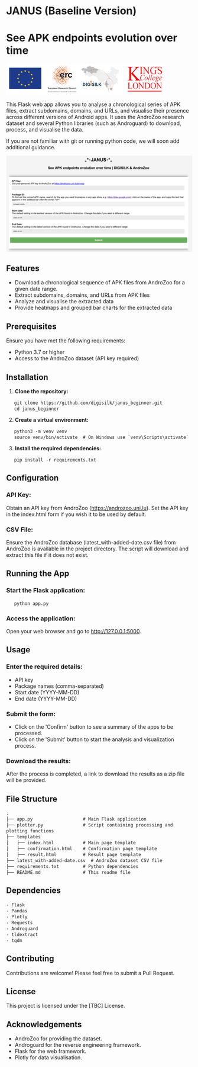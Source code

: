 
# JANUS (Baseline Version)
# See APK endpoints evolution over time

![Sponsors](./sponsors.png)

This Flask web app allows you to analyse a chronological series of APK files, extract subdomains, domains, and URLs, and visualise their presence across different versions of Android apps. It uses the AndroZoo research dataset and several Python libraries (such as Androguard) to download, process, and visualise the data.

If you are not familiar with git or running python code, we will soon add additional guidance.


![Janus UI](./janus.png)


## Features

- Download a chronological sequence of APK files from AndroZoo for a given date range.
- Extract subdomains, domains, and URLs from APK files
- Analyze and visualise the extracted data
- Provide heatmaps and grouped bar charts for the extracted data

## Prerequisites

Ensure you have met the following requirements:

- Python 3.7 or higher
- Access to the AndroZoo dataset (API key required)

## Installation

1. **Clone the repository:**
```
   git clone https://github.com/digisilk/janus_beginner.git
   cd janus_beginner
```
2. **Create a virtual environment:**
```
   python3 -m venv venv
   source venv/bin/activate  # On Windows use `venv\Scripts\activate`
```
3. **Install the required dependencies:**
```
   pip install -r requirements.txt
```
## Configuration

### API Key:

Obtain an API key from AndroZoo (https://androzoo.uni.lu). Set the API key in the index.html form if you wish it to be used by default.

### CSV File:

Ensure the AndroZoo database (latest_with-added-date.csv file) from AndroZoo is available in the project directory. The script will download and extract this file if it does not exist.

## Running the App

### Start the Flask application:
```
   python app.py
```
### Access the application:

Open your web browser and go to http://127.0.0.1:5000.

## Usage

### Enter the required details:

- API key
- Package names (comma-separated)
- Start date (YYYY-MM-DD)
- End date (YYYY-MM-DD)

### Submit the form:

- Click on the 'Confirm' button to see a summary of the apps to be processed.
- Click on the 'Submit' button to start the analysis and visualization process.

### Download the results:

After the process is completed, a link to download the results as a zip file will be provided.

## File Structure

```
.
├── app.py                   # Main Flask application
├── plotter.py               # Script containing processing and plotting functions
├── templates
│   ├── index.html           # Main page template
│   ├── confirmation.html    # Confirmation page template
│   ├── result.html          # Result page template
├── latest_with-added-date.csv  # AndroZoo dataset CSV file
├── requirements.txt         # Python dependencies
├── README.md                # This readme file

```

## Dependencies

```
- Flask
- Pandas
- Plotly
- Requests
- Androguard
- tldextract
- tqdm
```

## Contributing

Contributions are welcome! Please feel free to submit a Pull Request.

## License

This project is licensed under the [TBC] License.

## Acknowledgements

- AndroZoo for providing the dataset.
- Androguard for the reverse engineering framework.
- Flask for the web framework.
- Plotly for data visualisation.
